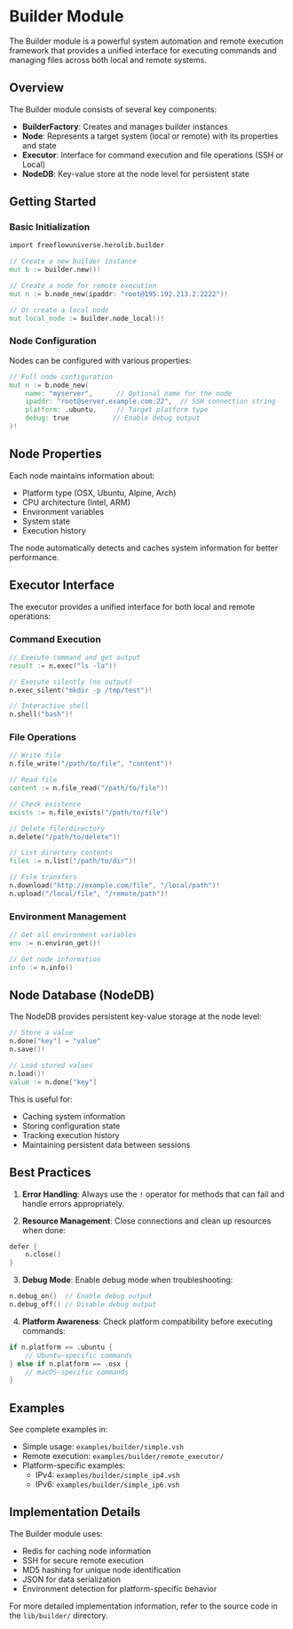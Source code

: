 # Builder Module

The Builder module is a powerful system automation and remote execution framework that provides a unified interface for executing commands and managing files across both local and remote systems.

## Overview

The Builder module consists of several key components:
- **BuilderFactory**: Creates and manages builder instances
- **Node**: Represents a target system (local or remote) with its properties and state
- **Executor**: Interface for command execution and file operations (SSH or Local)
- **NodeDB**: Key-value store at the node level for persistent state

## Getting Started

### Basic Initialization

```v
import freeflowuniverse.herolib.builder

// Create a new builder instance
mut b := builder.new()!

// Create a node for remote execution
mut n := b.node_new(ipaddr: "root@195.192.213.2:2222")!

// Or create a local node
mut local_node := builder.node_local()!
```

### Node Configuration

Nodes can be configured with various properties:
```v
// Full node configuration
mut n := b.node_new(
    name: "myserver",      // Optional name for the node
    ipaddr: "root@server.example.com:22",  // SSH connection string
    platform: .ubuntu,     // Target platform type
    debug: true           // Enable debug output
)!
```

## Node Properties

Each node maintains information about:
- Platform type (OSX, Ubuntu, Alpine, Arch)
- CPU architecture (Intel, ARM)
- Environment variables
- System state
- Execution history

The node automatically detects and caches system information for better performance.

## Executor Interface

The executor provides a unified interface for both local and remote operations:

### Command Execution
```v
// Execute command and get output
result := n.exec("ls -la")!

// Execute silently (no output)
n.exec_silent("mkdir -p /tmp/test")!

// Interactive shell
n.shell("bash")!
```

### File Operations
```v
// Write file
n.file_write("/path/to/file", "content")!

// Read file
content := n.file_read("/path/to/file")!

// Check existence
exists := n.file_exists("/path/to/file")

// Delete file/directory
n.delete("/path/to/delete")!

// List directory contents
files := n.list("/path/to/dir")!

// File transfers
n.download("http://example.com/file", "/local/path")!
n.upload("/local/file", "/remote/path")!
```

### Environment Management
```v
// Get all environment variables
env := n.environ_get()!

// Get node information
info := n.info()
```

## Node Database (NodeDB)

The NodeDB provides persistent key-value storage at the node level:

```v
// Store a value
n.done["key"] = "value"
n.save()!

// Load stored values
n.load()!
value := n.done["key"]
```

This is useful for:
- Caching system information
- Storing configuration state
- Tracking execution history
- Maintaining persistent data between sessions

## Best Practices

1. **Error Handling**: Always use the `!` operator for methods that can fail and handle errors appropriately.

2. **Resource Management**: Close connections and clean up resources when done:
```v
defer {
    n.close()
}
```

3. **Debug Mode**: Enable debug mode when troubleshooting:
```v
n.debug_on()  // Enable debug output
n.debug_off() // Disable debug output
```

4. **Platform Awareness**: Check platform compatibility before executing commands:
```v
if n.platform == .ubuntu {
    // Ubuntu-specific commands
} else if n.platform == .osx {
    // macOS-specific commands
}
```

## Examples

See complete examples in:
- Simple usage: `examples/builder/simple.vsh`
- Remote execution: `examples/builder/remote_executor/`
- Platform-specific examples:
  - IPv4: `examples/builder/simple_ip4.vsh`
  - IPv6: `examples/builder/simple_ip6.vsh`

## Implementation Details

The Builder module uses:
- Redis for caching node information
- SSH for secure remote execution
- MD5 hashing for unique node identification
- JSON for data serialization
- Environment detection for platform-specific behavior

For more detailed implementation information, refer to the source code in the `lib/builder/` directory.
